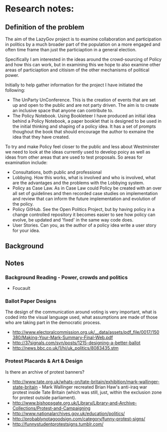 # Research notes:

## Definition of the problem
The aim of the LazyGov project is to examine collaboration and participation in politics by a much broader part of the population on a more engaged and often time frame than just the particiaption in a general election. 

Specifically I am interested in the ideas around the crowd-sourcing of Policy and how this can work, but in examining this we hope to also examine other areas of particiaption and citisism of the other mechanisms of political power.

Initially to help gather information for the project I have initiated the following:

* The UnParty UnConference. This is the creation of events that are set up and open to the public and are not party driven. The aim is to create an inclusive space that anyone can contribute to.
* The Policy Notebook. Using Bookleteer I have produced an initial idea behind a Policy Notebook, a paper booklet that is designed to be used in the initial thinking and shaping of a policy idea. It has a set of prompts thoughout the book that should encourage the author to exmaine the idea that they have created.

To try and make Policy feel closer to the public and less about Westminster we need to look at the ideas currently used to develop poicy as well as ideas from other areas that are used to test proposals. So areas for examination include:

* Consultations, both public and professional
* Lobbying. How this works, what is involved and who is involved, what are the advantages and the problems with the Lobbying system.
* Policy as Case Law. As in Case Law could Policy be created with an over all set of guidelines and then recorded case studies on implementation and review that can inform the future implementation and evolution of the policy.
* Policy GitHub. See the Open Politics Project, but by having policy in a change controlled repository it becomes easier to see how policy can evolve, be updated and 'fixed' in the same way code does.
* User Stories. Can you, as the author of a policy idea write a user story for your idea.


## Background

## Notes

### Background Reading - Power, crowds and politics

* Foucault

### Ballot Paper Designs
 
The design of the communication around voting is very important, what is coded into the visual language used, what assumptions are made of those who are taking part in the democratic process.


* http://www.electoralcommission.org.uk/__data/assets/pdf_file/0017/150380/Making-Your-Mark-Summary-Final-Web.pdf
* http://37signals.com/svn/posts/1215-designing-a-better-ballot
* http://news.bbc.co.uk/1/hi/uk_politics/8083435.stm


### Protest Placards & Art & Design

Is there an archive of protest banners?


* http://www.tate.org.uk/whats-on/tate-britain/exhibition/mark-wallinger-state-britain - Mark Wallinger recreated Brian Haw's anti-iraq war protest inside Tate Britain (which was still, just, within the exclusion zone for protest outside parliament).
* http://www.bishopsgate.org.uk/Library/Library-and-Archive-Collections/Protest-and-Campaigning
* http://www.nationalarchives.gov.uk/education/politics/
* http://probablynotagoodsign.com/category/funny-protest-signs/
* http://funnystudentprotestsigns.tumblr.com/
